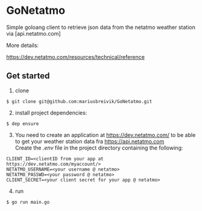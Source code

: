 # GoNetatmo

Simple goloang client to retrieve json data from the netatmo weather station via [api.netatmo.com]

More details:

https://dev.netatmo.com/resources/technical/reference

## Get started

1. clone
```
$ git clone git@github.com:mariusbreivik/GoNetatmo.git
```

2. install project dependencies:
```
$ dep ensure
```

3. You need to create an application at https://dev.netatmo.com/ to be able to get your weather station data fra https://api.netatmo.com  
Create the _.env_ file in the project directory containing the following:
```
CLIENT_ID=<clientID from your app at https://dev.netatmo.com/myaccount/>
NETATMO_USERNAME=<your username @ netatmo>
NETATMO_PASSWD=<your password @ netatmo>
CLIENT_SECRET=<your client secret for your app @ netatmo>
```

4. run
```
$ go run main.go
```


